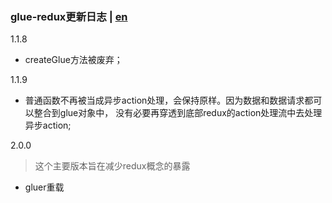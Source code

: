 ### glue-redux更新日志 | [en](https://github.com/ZhouYK/glue-redux/blob/master/log.md)
1.1.8
- createGlue方法被废弃；

1.1.9
- 普通函数不再被当成异步action处理，会保持原样。因为数据和数据请求都可以整合到glue对象中，
没有必要再穿透到底部redux的action处理流中去处理异步action;

2.0.0
> 这个主要版本旨在减少redux概念的暴露
- gluer重载
